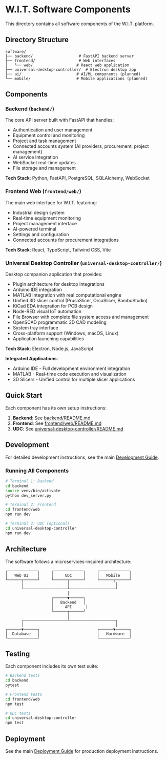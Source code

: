 # W.I.T. Software Components

This directory contains all software components of the W.I.T. platform.

## Directory Structure

```
software/
├── backend/                    # FastAPI backend server
├── frontend/                   # Web interfaces
│   └── web/                   # React web application
├── universal-desktop-controller/  # Electron desktop app
├── ai/                        # AI/ML components (planned)
└── mobile/                    # Mobile applications (planned)
```

## Components

### Backend (`backend/`)
The core API server built with FastAPI that handles:
- Authentication and user management
- Equipment control and monitoring
- Project and task management
- Connected accounts system (AI providers, procurement, project management)
- AI service integration
- WebSocket real-time updates
- File storage and management

**Tech Stack**: Python, FastAPI, PostgreSQL, SQLAlchemy, WebSocket

### Frontend Web (`frontend/web/`)
The main web interface for W.I.T. featuring:
- Industrial design system
- Real-time equipment monitoring
- Project management interface
- AI-powered terminal
- Settings and configuration
- Connected accounts for procurement integrations

**Tech Stack**: React, TypeScript, Tailwind CSS, Vite

### Universal Desktop Controller (`universal-desktop-controller/`)
Desktop companion application that provides:
- Plugin architecture for desktop integrations
- Arduino IDE integration
- MATLAB integration with real computational engine
- Unified 3D slicer control (PrusaSlicer, OrcaSlicer, BambuStudio)
- KiCad EDA integration for PCB design
- Node-RED visual IoT automation
- File Browser with complete file system access and management
- OpenSCAD programmatic 3D CAD modeling
- System tray interface
- Cross-platform support (Windows, macOS, Linux)
- Application launching capabilities

**Tech Stack**: Electron, Node.js, JavaScript

**Integrated Applications**:
- Arduino IDE - Full development environment integration
- MATLAB - Real-time code execution and visualization
- 3D Slicers - Unified control for multiple slicer applications

## Quick Start

Each component has its own setup instructions:

1. **Backend**: See [backend/README.md](backend/README.md)
2. **Frontend**: See [frontend/web/README.md](frontend/web/README.md)
3. **UDC**: See [universal-desktop-controller/README.md](universal-desktop-controller/README.md)

## Development

For detailed development instructions, see the main [Development Guide](../docs/DEVELOPMENT.md).

### Running All Components

```bash
# Terminal 1: Backend
cd backend
source venv/bin/activate
python dev_server.py

# Terminal 2: Frontend
cd frontend/web
npm run dev

# Terminal 3: UDC (optional)
cd universal-desktop-controller
npm run dev
```

## Architecture

The software follows a microservices-inspired architecture:

```
┌─────────────┐     ┌─────────────┐     ┌─────────────┐
│   Web UI    │     │     UDC     │     │   Mobile    │
└──────┬──────┘     └──────┬──────┘     └──────┬──────┘
       │                   │                    │
       └───────────────────┴────────────────────┘
                           │
                    ┌──────▼──────┐
                    │   Backend   │
                    │     API      │
                    └──────┬──────┘
                           │
       ┌───────────────────┴────────────────────┐
       │                                        │
┌──────▼──────┐                         ┌──────▼──────┐
│  Database   │                         │   Hardware  │
└─────────────┘                         └─────────────┘
```

## Testing

Each component includes its own test suite:

```bash
# Backend tests
cd backend
pytest

# Frontend tests
cd frontend/web
npm test

# UDC tests
cd universal-desktop-controller
npm test
```

## Deployment

See the main [Deployment Guide](../docs/DEPLOYMENT.md) for production deployment instructions.